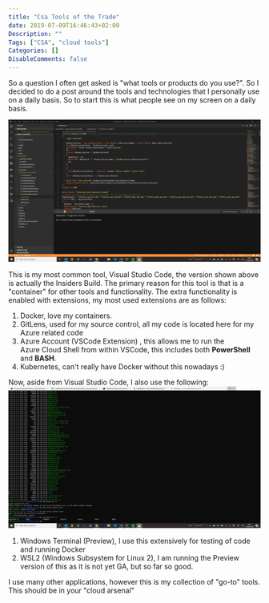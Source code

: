 ```yaml
---
title: "Csa Tools of the Trade"
date: 2019-07-09T16:46:43+02:00
Description: ""
Tags: ["CSA", "cloud tools"]
Categories: []
DisableComments: false
---
```

So a question I often get asked is "what tools or products do you use?". So I decided to do a post around the tools and technologies that I personally use on a daily basis. So to start this is what people see on my screen on a daily basis.

![VSCode](https://github.com/fskelly/fletchercloud/blob/master/static/images/blogImages/vscodeScreenShot.png?raw=true)

This is my most common tool, Visual Studio Code, the version shown above is actually the Insiders Build. The primary reason for this tool is that is a "container" for other tools and functionality. The extra functionality is enabled with extensions, my most used extensions are as follows:

1. Docker, love my containers.
2. GitLens, used for my source control, all my code is located here for my Azure related code
3. Azure Account (VSCode Extension) , this allows me to run the Azure Cloud Shell from within VSCode, this includes both **PowerShell** and **BASH**.
4. Kubernetes, can't really have Docker without this nowadays :)

Now, aside from Visual Studio Code, I also use the following:  
![WSL](https://github.com/fskelly/fletchercloud/blob/master/static/images/blogImages/terminalScreenShot.png?raw=true)

1. Windows Terminal (Preview), I use this extensively for testing of code and running Docker
2. WSL2 (Windows Subsystem for Linux 2), I am running the Preview version of this as it is not yet GA, but so far so good.

I use many other applications, however this is my collection of "go-to" tools. This should be in your "cloud arsenal"
